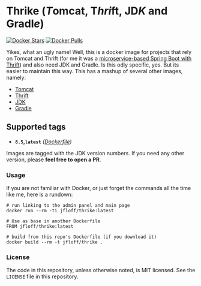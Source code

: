 # Thrike (*T*omcat, T*hri*ft, JD*K* and Gradl*e*)

[![Docker Stars](https://img.shields.io/docker/stars/jfloff/thrike.svg)][hub]
[![Docker Pulls](https://img.shields.io/docker/pulls/jfloff/thrike.svg)][hub]

[hub]: https://hub.docker.com/r/jfloff/thrike/

Yikes, what an ugly name! Well, this is a docker image for projects that rely on Tomcat and Thrift (for me it was a [microservice-based Spring Boot with Thrift](https://github.com/ExampleDriven/spring-boot-thrift-example)) and also need JDK and Gradle. Is this odly specific, yes. But its easier to maintain this way. This has a mashup of several other images, namely:
- [Tomcat](https://github.com/docker-library/tomcat/blob/master/8.5/jre8/Dockerfile)
- [Thrift](https://github.com/ahawkins/docker-thrift/blob/master/0.10/Dockerfile)
- [JDK](https://github.com/docker-library/openjdk/blob/master/8-jdk/alpine/Dockerfile)
- [Gradle](https://github.com/keeganwitt/docker-gradle/blob/master/jdk8-alpine/Dockerfile)


## Supported tags
* **`8.5`,`latest`** *([Dockerfile](https://github.com/jfloff/docker-thrike/blob/master/8.5/Dockerfile))*

Images are tagged with the JDK version numbers. If you need any other version, please **feel free to open a PR**.


### Usage
If you are not familiar with Docker, or just forget the commands all the time like me, here is a rundown:
```
# run linking to the admin panel and main page
docker run --rm -ti jfloff/thrike:latest

# Use as base in another Dockerfile
FROM jfloff/thrike:latest

# build from this repo's Dockerfile (if you download it)
docker build --rm -t jfloff/thrike .
```


### License
The code in this repository, unless otherwise noted, is MIT licensed. See the `LICENSE` file in this repository.

